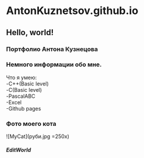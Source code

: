# AntonKuznetsov.github.io
## Hello, world!
### Портфолио Антона Кузнецова
### Немного информации обо мне.
Что я умею:  
-C++(Basic level)  
-С(Basic level)  
-PascalABC  
-Excel  
-Github pages  
### Фото моего кота
![MyCat](руби.jpg =250x)
##### EditWorld
